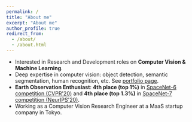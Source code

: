 ```yaml
---
permalink: /
title: "About me"
excerpt: "About me"
author_profile: true
redirect_from: 
  - /about/
  - /about.html
---
```


- Interested in Research and Development roles on **Computer Vision & Machine Learning**.
- Deep expertise in computer vision: object detection, semantic segmentation, human recognition, etc. See [portfolio page](https://motokimura.github.io/portfolio/).
- **Earth Observation Enthusiast**: **4th place (top 1%)** in [SpaceNet-6 competition (CVPR'20)](https://spacenet.ai/earthvision2020/) and **4th place (top 1.3%)** in [SpaceNet-7 competition (NeurIPS'20)](https://spacenet.ai/sn7-challenge/).
- Working as a Computer Vision Research Engineer at a MaaS startup company in Tokyo.
